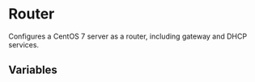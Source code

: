 # Router

Configures a CentOS 7 server as a router, including gateway and DHCP services.

## Variables


